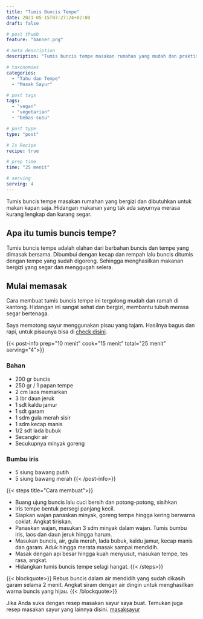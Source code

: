 ```yaml
---
title: "Tumis Buncis Tempe"
date: 2021-05-15T07:27:24+02:00
draft: false

# post thumb
feature: "banner.png"

# meta description
description: "Tumis buncis tempe masakan rumahan yang mudah dan praktis. Sangat cocok menjadi sandingan nasi dan lauk sehari-hari."

# taxonomies
categories:
  - "Tahu dan Tempe"
  - "Masak Sayur"

# post tags
tags:
  - "vegan"
  - "vegetarian"
  - "bebas-susu"

# post type
type: "post"

# Is Recipe
recipe: true

# prep time
time: "25 menit"

# serving
serving: 4
---
```

Tumis buncis tempe masakan rumahan yang bergizi dan dibutuhkan untuk makan kapan saja. Hidangan makanan yang tak ada sayurnya merasa kurang lengkap dan kurang segar.

## Apa itu tumis buncis tempe?

Tumis buncis tempe adalah olahan dari berbahan buncis dan tempe yang dimasak bersama. Dibumbui dengan kecap dan rempah lalu buncis ditumis dengan tempe yang sudah digoreng. Sehingga menghasilkan makanan bergizi yang segar dan menggugah selera.

## Mulai memasak

Cara membuat tumis buncis tempe ini tergolong mudah dan ramah di kantong. Hidangan ini sangat sehat dan bergizi, membantu tubuh merasa segar bertenaga.

Saya memotong sayur menggunakan pisau yang tajam. Hasilnya bagus dan rapi, untuk pisaunya bisa di [check disini](https://s.click.aliexpress.com/e/_ADVYjp).

{{< post-info prep="10 menit" cook="15 menit" total="25 menit" serving="4">}}

### Bahan

-   200 gr buncis
-   250 gr / 1 papan tempe
-   2 cm laos memarkan
-   3 lbr daun jeruk
-   1 sdt kaldu jamur
-   1 sdt garam
-   1 sdm gula merah sisir
-   1 sdm kecap manis
-   1/2 sdt lada bubuk
-   Secangkir air
-   Secukupnya minyak goreng

### Bumbu iris

-   5 siung bawang putih
-   5 siung bawang merah
{{< /post-info>}}

{{< steps title="Cara membuat">}}
-   Buang ujung buncis lalu cuci bersih dan potong-potong, sisihkan
-   Iris tempe bentuk persegi panjang kecil.
-   Siapkan wajan panaskan minyak, goreng tempe hingga kering berwarna coklat. Angkat tiriskan.
-   Panaskan wajan, masukan 3 sdm minyak dalam wajan. Tumis bumbu iris, laos dan daun jeruk hingga harum.
-   Masukan buncis, air, gula merah, lada bubuk, kaldu jamur, kecap manis dan garam. Aduk hingga merata masak sampai mendidih.
-   Masak dengan api besar hingga kuah menyusut, masukan tempe, tes rasa, angkat.
-   Hidangkan tumis buncis tempe selagi hangat.
{{< /steps>}}

{{< blockquote>}}
Rebus buncis dalam air mendidih yang sudah dikasih garam selama 2 menit. Angkat siram dengan air dingin untuk menghasilkan warna buncis yang hijau.
{{< /blockquote>}}

Jika Anda suka dengan resep masakan sayur saya buat. Temukan juga resep masakan sayur yang lainnya disini. [masaksayur](/categories/masak-sayur/)